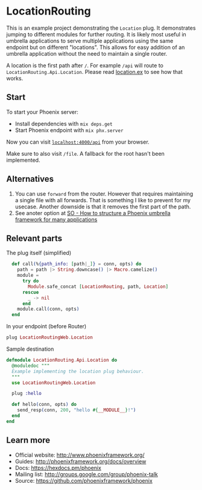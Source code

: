 # LocationRouting

This is an example project demonstrating the `Location` plug. It demonstrates jumping to different modules for further routing. It is likely most useful in umbrella applications to serve multiple applications using the same endpoint but on different "locations". This allows for easy addition of an umbrella application without the need to maintain a single router.

A location is the first path after `/`. For example `/api` will route to `LocationRouting.Api.Location`. Please read [location.ex](https://github.com/tverlaan/location_routing/blob/master/lib/location_routing_web/plugs/location.ex) to see how that works.

## Start

To start your Phoenix server:

  * Install dependencies with `mix deps.get`
  * Start Phoenix endpoint with `mix phx.server`

Now you can visit [`localhost:4000/api`](http://localhost:4000/api) from your browser.

Make sure to also visit `/file`. A fallback for the root hasn't been implemented.

## Alternatives

1. You can use `forward` from the router. However that requires maintaining a single file with all forwards. That is something I like to prevent for my usecase. Another downside is that it removes the first part of the path.
2. See anoter option at [SO - How to structure a Phoenix umbrella framework for many applications](https://stackoverflow.com/questions/43491506/how-to-structure-a-phoenix-umbrella-framework-for-many-applications)

## Relevant parts

The plug itself (simplified)
```elixir
  def call(%{path_info: [path|_]} = conn, opts) do
    path = path |> String.downcase() |> Macro.camelize()
    module =
      try do
        Module.safe_concat [LocationRouting, path, Location]
      rescue
        _ -> nil
      end
    module.call(conn, opts)
  end
```

In your endpoint (before Router)
```elixir
plug LocationRoutingWeb.Location
```

Sample destination
```elixir
defmodule LocationRouting.Api.Location do
  @moduledoc """
  Example implementing the location plug behaviour.
  """
  use LocationRoutingWeb.Location

  plug :hello

  def hello(conn, opts) do
    send_resp(conn, 200, "hello #{__MODULE__}!")
  end
end
```

## Learn more

  * Official website: http://www.phoenixframework.org/
  * Guides: http://phoenixframework.org/docs/overview
  * Docs: https://hexdocs.pm/phoenix
  * Mailing list: http://groups.google.com/group/phoenix-talk
  * Source: https://github.com/phoenixframework/phoenix
